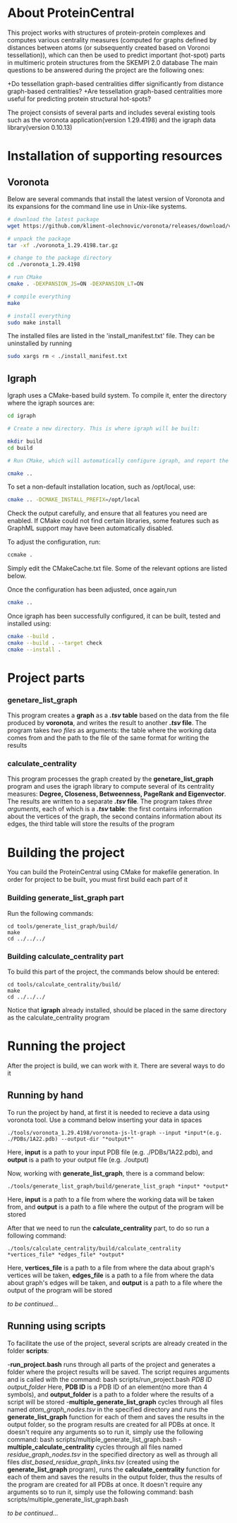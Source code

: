 # About ProteinCentral
This project works with structures of protein-protein complexes and computes various centrality measures (computed for graphs defined by distances between atoms (or subsequently created based on Voronoi tessellation)), which can then be used to predict important (hot-spot) parts in multimeric protein structures from the SKEMPI 2.0 database
The main questions to be answered during the project are the following ones:

+Do tessellation graph-based centralities differ significantly from distance graph-based centralities?
+Are tessellation graph-based centralities more useful for predicting protein structural hot-spots?

The project consists of several parts and includes several existing tools such as the voronota application(version 1.29.4198) and the igraph data library(version 0.10.13)

# Installation of supporting resources
## Voronota

Below are several commands that install the latest version of Voronota and its expansions for the command line use in Unix-like systems.

```bash
# download the latest package
wget https://github.com/kliment-olechnovic/voronota/releases/download/v1.29.4198/voronota_1.29.4198.tar.gz

# unpack the package
tar -xf ./voronota_1.29.4198.tar.gz

# change to the package directory
cd ./voronota_1.29.4198

# run CMake
cmake . -DEXPANSION_JS=ON -DEXPANSION_LT=ON

# compile everything
make

# install everything
sudo make install
```

The installed files are listed in the 'install_manifest.txt' file.
They can be uninstalled by running

```bash
sudo xargs rm < ./install_manifest.txt
```

## Igraph
Igraph uses a CMake-based build system. To compile it, enter the directory where the igraph sources are:

```bash
cd igraph

# Create a new directory. This is where igraph will be built:

mkdir build
cd build

# Run CMake, which will automatically configure igraph, and report the configuration:

cmake ..
```
To set a non-default installation location, such as /opt/local, use:

```bash
cmake .. -DCMAKE_INSTALL_PREFIX=/opt/local
```
Check the output carefully, and ensure that all features you need are enabled. If CMake could not find certain libraries, some features such as GraphML support may have been automatically disabled.

To adjust the configuration, run:
```bash 
ccmake . 
```

Simply edit the CMakeCache.txt file. Some of the relevant options are listed below.

Once the configuration has been adjusted, once again,run 
```bash
cmake ..
```

Once igraph has been successfully configured, it can be built, tested and installed using:
```bash
cmake --build .
cmake --build . --target check
cmake --install .
```

# Project parts
### genetare_list_graph
This program creates a **graph** as a **_.tsv_ table** based on the data from the file produced by **voronota**, and writes the result to another **_.tsv_ file**. The program takes *two files* as arguments: the table where the working data comes from and the path to the file of the same format for writing the results
### calculate_centrality
This program processes the graph created by the **genetare_list_graph** program and uses the igraph library to compute several of its centrality measures: **Degree, Closeness, Betweenness, PageRank and Eigenvector**. The results are written to a separate **_.tsv_ file**. The program takes *three arguments*, each of which is a **_.tsv_ table**: the first contains information about the vertices of the graph, the second contains information about its edges, the third table will store the results of the program


# Building the project
You can build the ProteinCentral using CMake for makefile generation. In order for project to be built, you must first build each part of it
### Building generate_list_graph part
Run the following commands:

    cd tools/generate_list_graph/build/
    make
    cd ../../../

### Building calculate_centrality part
To build this part of the project, the commands below should be entered:

    cd tools/calculate_centrality/build/
    make
    cd ../../../

Notice that **igraph** already installed, should be placed in the same directory as the calculate_centrality program
# Running the project
After the project is build, we can work with it. There are several ways to do it
## Running by hand
To run the project by hand, at first it is needed to recieve a data using voronota tool.
Use a command below inserting your data in spaces

    ./tools/voronota_1.29.4198/voronota-js-lt-graph --input *input*(e.g. ./PDBs/1A22.pdb) --output-dir "*output*"

Here, **input** is a path to your input PDB file (e.g. ./PDBs/1A22.pdb), and **output** is a path to your output file (e.g. ./output)

Now, working with **generate_list_graph**, there is a command below:

    ./tools/generate_list_graph/build/generate_list_graph *input* *output*

Here, **input** is a path to a file from where the working data will be taken from, and **output** is a path to a file where the output of the program will be stored

After that we need to run the **calculate_centrality** part, to do so run a following command:

    ./tools/calculate_centrality/build/calculate_centrality *vertices_file* *edges_file* *output*

Here, **vertices_file** is a path to a file from where the data about graph's vertices will be taken, **edges_file** is a path to a file from where the data about graph's edges will be taken, and **output** is a path to a file where the output of the program will be stored

*to be continued...*

## Running using scripts
To facilitate the use of the project, several scripts are already created in the folder **scripts**:

-**run_project.bash** runs through all parts of the project and generates a folder where the project results will be saved. The script requires arguments and is called with the command:
    bash scripts/run_project.bash *PDB ID* *output_folder*
Here, **PDB ID** is a PDB ID of an element(no more than 4 symbols), and **output_folder** is a path to a folder where the results of a script will be stored
-**multiple_generate_list_graph** cycles through all files named *atom_graph_nodes.tsv* in the specified directory and runs the **generate_list_graph** function for each of them and saves the results in the output folder, so the program results are created for all PDBs at once. It doesn't require any arguments so to run it, simply use the following command:
    bash scripts/multiple_generate_list_graph.bash
-**multiple_calculate_centrality** cycles through all files named *residue_graph_nodes.tsv* in the specified directory as well as through all files *dist_based_residue_graph_links.tsv* (created using the **generate_list_graph** program), runs the **calculate_centrality** function for each of them and saves the results in the output folder, thus the results of the program are created for all PDBs at once. It doesn't require any arguments so to run it, simply use the following command:
    bash scripts/multiple_generate_list_graph.bash

*to be continued...*